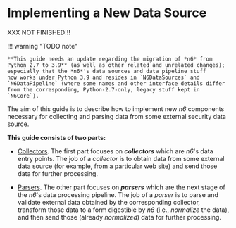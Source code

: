 # Implementing a New Data Source

XXX NOT FINISHED!!!

!!! warning "TODO note"

    **This guide needs an update regarding the migration of *n6* from
    Python 2.7 to 3.9** (as well as other related and unrelated changes);
    especially that the *n6*'s data sources and data pipeline stuff
    now works under Python 3.9 and resides in `N6DataSources` and
    `N6DataPipeline` (where some names and other interface details differ
    from the corresponding, Python-2.7-only, legacy stuff kept in `N6Core`).

The aim of this guide is to describe how to implement new _n6_
components necessary for collecting and parsing data from some
external security data source.

**This guide consists of two parts:**

- [Collectors](collectors/index.md).
  The first part focuses on **_collectors_** which are _n6_'s data entry
  points. The job of a _collector_ is to obtain data from some external
  data source (for example, from a particular web site) and send those
  data for further processing.

- [Parsers](parsers/index.md).
  The other part focuses on **_parsers_** which are the next stage of
  the _n6_'s data processing pipeline. The job of a _parser_ is to
  parse and validate external data obtained by the corresponding
  collector, transform those data to a form digestible by _n6_ (i.e.,
  _normalize_ the data), and then send those (already _normalized_)
  data for further processing.
